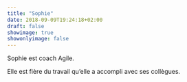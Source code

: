 ```yaml
---
title: "Sophie"
date: 2018-09-09T19:24:18+02:00
draft: false
showimage: true
showonlyimage: false
---
```


Sophie est coach Agile.

Elle est fière du travail qu’elle a accompli avec ses collègues.
